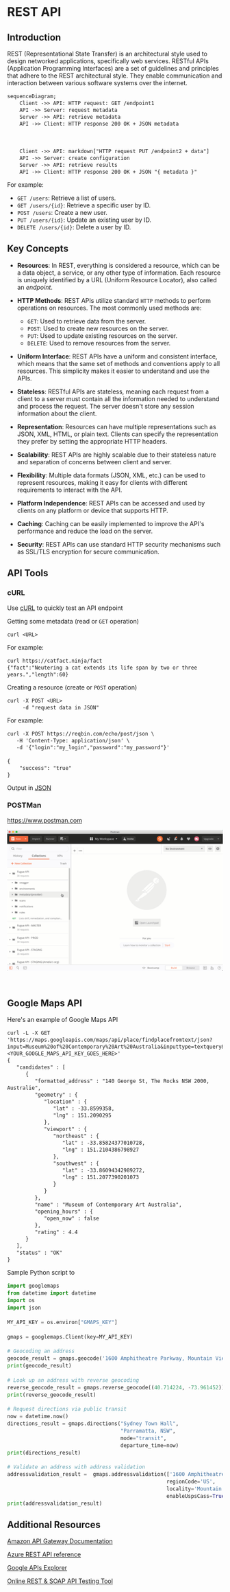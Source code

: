 # REST API

## Introduction

REST (Representational State Transfer) is an architectural style used to design networked applications, specifically web services. RESTful APIs (Application Programming Interfaces) are a set of guidelines and principles that adhere to the REST architectural style. They enable communication and interaction between various software systems over the internet.


```mermaid
sequenceDiagram;
    Client ->> API: HTTP request: GET /endpoint1
    API ->> Server: request metadata
    Server ->> API: retrieve metadata
    API ->> Client: HTTP response 200 OK + JSON metadata
  


    Client ->> API: markdown["HTTP request PUT /endpoint2 + data"]
    API ->> Server: create configuration
    Server ->> API: retrieve results
    API ->> Client: HTTP response 200 OK + JSON "{ metadata }"
```

For example:

- `GET /users`: Retrieve a list of users.
- `GET /users/{id}`: Retrieve a specific user by ID.
- `POST /users`: Create a new user.
- `PUT /users/{id}`: Update an existing user by ID.
- `DELETE /users/{id}`: Delete a user by ID.

## Key Concepts

- **Resources**: In REST, everything is considered a resource, which can be a data object, a service, or any other type of information. Each resource is uniquely identified by a URL (Uniform Resource Locator), also called an *endpoint*.  

- **HTTP Methods**: REST APIs utilize standard `HTTP` methods to perform operations on resources. The most commonly used methods are:
    - `GET`: Used to retrieve data from the server.
    - `POST`: Used to create new resources on the server.
    - `PUT`: Used to update existing resources on the server.
    - `DELETE`: Used to remove resources from the server.  

- **Uniform Interface**: REST APIs have a uniform and consistent interface, which means that the same set of methods and conventions apply to all resources. This simplicity makes it easier to understand and use the APIs.  

- **Stateless**: RESTful APIs are stateless, meaning each request from a client to a server must contain all the information needed to understand and process the request. The server doesn't store any session information about the client.  

- **Representation**: Resources can have multiple representations such as JSON, XML, HTML, or plain text. Clients can specify the representation they prefer by setting the appropriate HTTP headers.

- **Scalability**: REST APIs are highly scalable due to their stateless nature and separation of concerns between client and server.  

- **Flexibility**: Multiple data formats (JSON, XML, etc.) can be used to represent resources, making it easy for clients with different requirements to interact with the API.

- **Platform Independence**: REST APIs can be accessed and used by clients on any platform or device that supports HTTP.
  
- **Caching**: Caching can be easily implemented to improve the API's performance and reduce the load on the server.
  
- **Security**: REST APIs can use standard HTTP security mechanisms such as SSL/TLS encryption for secure communication.


<!-- 
<p align="center">
  <img src="rest_api.jpg">
</p>
<br/>

3 main components: 
1. URL endpoint
2. HTTP verb or API operations
3. Body -->

<!-- API operations
- GET
- POST
- PUT
- PATCH
- DELETE -->
  
  
## API Tools  

### cURL  

Use [cURL](https://curl.se) to quickly test an API endpoint

Getting some metadata (read or `GET` operation)
```console
curl <URL>
```

For example:
```console
curl https://catfact.ninja/fact
{"fact":"Neutering a cat extends its life span by two or three years.","length":60}
```


Creating a resource (create or `POST` operation)
```console
curl -X POST <URL>
     -d "request data in JSON"
```

For example:
```console
curl -X POST https://reqbin.com/echo/post/json \
   -H 'Content-Type: application/json' \
   -d '{"login":"my_login","password":"my_password"}'

{
    "success": "true"
}
```

Output in [JSON](https://www.w3schools.com/js/js_json_intro.asp)


### POSTMan  
https://www.postman.com

<p align="center">
  <img src="images/postman-get-resource-types.gif">
</p>
<br/>

## Google Maps API

Here's an example of Google Maps API


```console
curl -L -X GET 'https://maps.googleapis.com/maps/api/place/findplacefromtext/json?input=Museum%20of%20Contemporary%20Art%20Australia&inputtype=textquery&fields=formatted_address%2Cname%2Crating%2Copening_hours%2Cgeometry&key=<YOUR_GOOGLE_MAPS_API_KEY_GOES_HERE>'
{
   "candidates" : [
      {
         "formatted_address" : "140 George St, The Rocks NSW 2000, Australie",
         "geometry" : {
            "location" : {
               "lat" : -33.8599358,
               "lng" : 151.2090295
            },
            "viewport" : {
               "northeast" : {
                  "lat" : -33.85824377010728,
                  "lng" : 151.2104386798927
               },
               "southwest" : {
                  "lat" : -33.86094342989272,
                  "lng" : 151.2077390201073
               }
            }
         },
         "name" : "Museum of Contemporary Art Australia",
         "opening_hours" : {
            "open_now" : false
         },
         "rating" : 4.4
      }
   ],
   "status" : "OK"
}
```

Sample Python script to 
```python
import googlemaps
from datetime import datetime
import os
import json

MY_API_KEY = os.environ["GMAPS_KEY"]

gmaps = googlemaps.Client(key=MY_API_KEY)

# Geocoding an address
geocode_result = gmaps.geocode('1600 Amphitheatre Parkway, Mountain View, CA')
print(geocode_result)

# Look up an address with reverse geocoding
reverse_geocode_result = gmaps.reverse_geocode((40.714224, -73.961452))
print(reverse_geocode_result)

# Request directions via public transit
now = datetime.now()
directions_result = gmaps.directions("Sydney Town Hall",
                                     "Parramatta, NSW",
                                     mode="transit",
                                     departure_time=now)
print(directions_result)

# Validate an address with address validation
addressvalidation_result =  gmaps.addressvalidation(['1600 Amphitheatre Pk'], 
                                                    regionCode='US',
                                                    locality='Mountain View', 
                                                    enableUspsCass=True)
print(addressvalidation_result)
```


## Additional Resources

[Amazon API Gateway Documentation](https://docs.aws.amazon.com/apigateway/)  

[Azure REST API reference](https://learn.microsoft.com/en-us/rest/api/azure/)  

[Google APIs Explorer](https://developers.google.com/apis-explorer)

[Online REST & SOAP API Testing Tool](https://reqbin.com)

